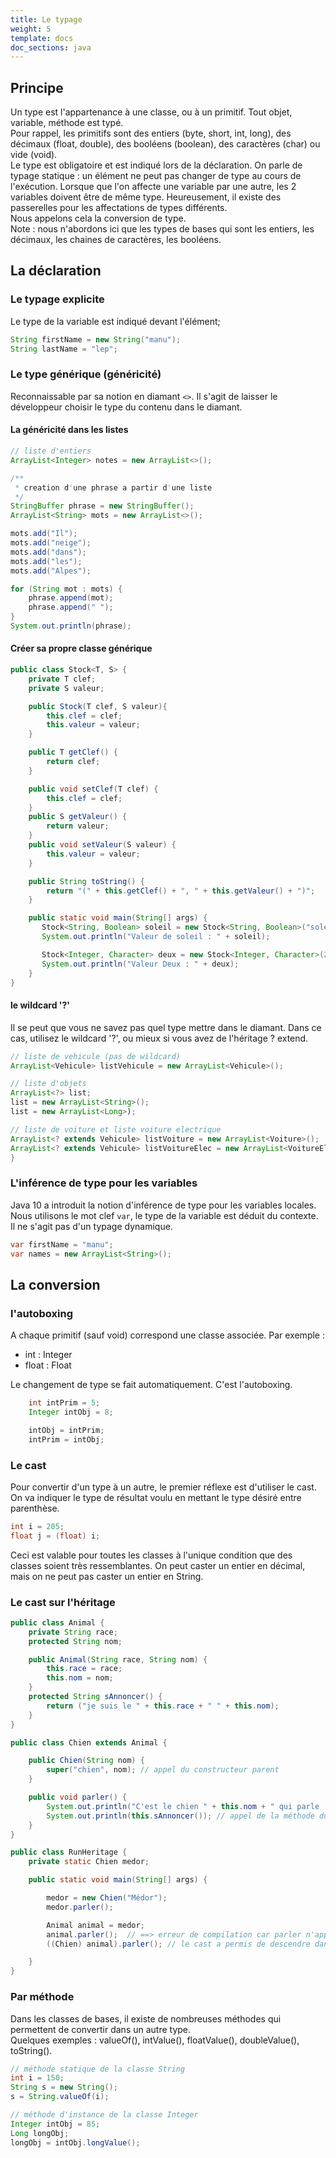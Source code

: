 ```yaml
---
title: Le typage
weight: 5
template: docs
doc_sections: java
---
```


## Principe

Un type est l'appartenance à une classe, ou à un primitif.
Tout objet, variable, méthode est typé.  
Pour rappel, les primitifs sont des entiers (byte, short, int, long), des décimaux (float, double), des booléens (boolean), des caractères (char) ou vide (void).  
Le type est obligatoire et est indiqué lors de la déclaration.
On parle de typage statique : un élément ne peut pas changer de type au cours de l'exécution.
Lorsque que l'on affecte une variable par une autre, les 2 variables doivent être de même type.
Heureusement, il existe des passerelles pour les affectations de types différents.  
Nous appelons cela la conversion de type.  
Note : nous n'abordons ici que les types de bases qui sont les entiers, les décimaux, les chaines de caractères, les booléens.

## La déclaration

### Le typage explicite

Le type de la variable est indiqué devant l'élément;

```java
String firstName = new String("manu");
String lastName = "lep";
```

### Le type générique (généricité)

Reconnaissable par sa notion en diamant `<>`. Il s'agit de laisser le développeur choisir le type du contenu dans le diamant.

#### La généricité dans les listes

```java
// liste d'entiers
ArrayList<Integer> notes = new ArrayList<>();
```

```java
/**
 * creation d'une phrase a partir d'une liste
 */
StringBuffer phrase = new StringBuffer();
ArrayList<String> mots = new ArrayList<>();

mots.add("Il");
mots.add("neige");
mots.add("dans");
mots.add("les");
mots.add("Alpes");

for (String mot : mots) {
    phrase.append(mot);
    phrase.append(" ");
}
System.out.println(phrase);
```

#### Créer sa propre classe générique

```java
public class Stock<T, S> {
    private T clef;
    private S valeur;

    public Stock(T clef, S valeur){
        this.clef = clef;
        this.valeur = valeur;
    }

    public T getClef() {
        return clef;
    }

    public void setClef(T clef) {
        this.clef = clef;
    }
    public S getValeur() {
        return valeur;
    }
    public void setValeur(S valeur) {
        this.valeur = valeur;
    }

    public String toString() {
        return "(" + this.getClef() + ", " + this.getValeur() + ")";
    }

    public static void main(String[] args) {
       Stock<String, Boolean> soleil = new Stock<String, Boolean>("soleil", true);
       System.out.println("Valeur de soleil : " + soleil);

       Stock<Integer, Character> deux = new Stock<Integer, Character>(2, 'Deux');
       System.out.println("Valeur Deux : " + deux);
    }
}
```

#### le wildcard '?'

Il se peut que vous ne savez pas quel type mettre dans le diamant.
Dans ce cas, utilisez le wildcard '?', ou mieux si vous avez de l'héritage ? extend.

```java
// liste de vehicule (pas de wildcard)
ArrayList<Vehicule> listVehicule = new ArrayList<Vehicule>();

// liste d'objets
ArrayList<?> list;
list = new ArrayList<String>();
list = new ArrayList<Long>);

// liste de voiture et liste voiture electrique
ArrayList<? extends Vehicule> listVoiture = new ArrayList<Voiture>();
ArrayList<? extends Vehicule> listVoitureElec = new ArrayList<VoitureElectrique>();
}
```

### L'inférence de type pour les variables

Java 10 a introduit la notion d'inférence de type pour les variables locales.
Nous utilisons le mot clef `var`, le type de la variable est déduit du contexte.  
Il ne s'agit pas d'un typage dynamique.

```java
var firstName = "manu";
var names = new ArrayList<String>();
```

## La conversion

### l'autoboxing

A chaque primitif (sauf void) correspond une classe associée. Par exemple :

* int : Integer
* float : Float

Le changement de type se fait automatiquement. C'est l'autoboxing.

```java
    int intPrim = 5;
    Integer intObj = 8;

    intObj = intPrim;
    intPrim = intObj;
```

### Le cast

Pour convertir d'un type à un autre, le premier réflexe est d'utiliser le cast.
On va indiquer le type de résultat voulu en mettant le type désiré entre parenthèse.

```java
int i = 205;
float j = (float) i;
```

Ceci est valable pour toutes les classes à l'unique condition que des classes soient très ressemblantes.
On peut caster un entier en décimal, mais on ne peut pas caster un entier en String.  

### Le cast sur l'héritage

```java
public class Animal {
    private String race;
    protected String nom;

    public Animal(String race, String nom) {
        this.race = race;
        this.nom = nom;
    }
    protected String sAnnoncer() {
        return ("je suis le " + this.race + " " + this.nom);
    }
}

public class Chien extends Animal {

    public Chien(String nom) {
        super("chien", nom); // appel du constructeur parent
    }

    public void parler() {
        System.out.println("C'est le chien " + this.nom + " qui parle :"); // appel de la propriété parente
        System.out.println(this.sAnnoncer()); // appel de la méthode du parent
    }
}

public class RunHeritage {
    private static Chien medor;

    public static void main(String[] args) {

        medor = new Chien("Médor");
        medor.parler();

        Animal animal = medor;
        animal.parler();  // ==> erreur de compilation car parler n'appartient pas à Animal
        ((Chien) animal).parler(); // le cast a permis de descendre dans la hiérarchie et d'appeler la méthode

    }
}

```

### Par méthode

Dans les classes de bases, il existe de nombreuses méthodes qui permettent de convertir dans un autre type.  
Quelques exemples : valueOf(), intValue(), floatValue(), doubleValue(), toString().

```java
// méthode statique de la classe String
int i = 150;
String s = new String();
s = String.valueOf(i);
```

```java
// méthode d'instance de la classe Integer
Integer intObj = 85;
Long longObj;
longObj = intObj.longValue();
```
